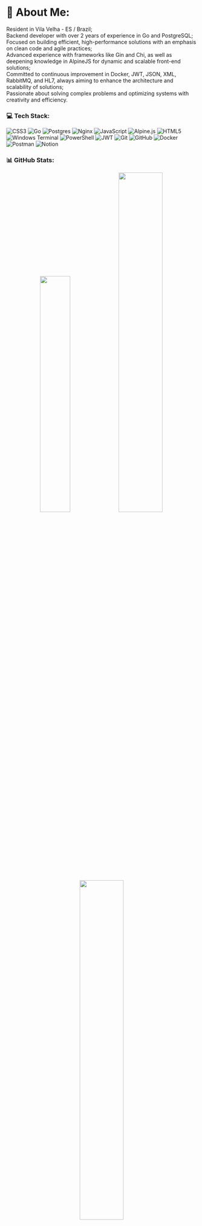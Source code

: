 # 💫 About Me:
  Resident in Vila Velha - ES / Brazil;<br> 
  Backend developer with over 2 years of experience in Go and PostgreSQL;<br> 
  Focused on building efficient, high-performance solutions with an emphasis on clean code and agile practices;<br> 
  Advanced experience with frameworks like Gin and Chi, as well as deepening knowledge in AlpineJS for dynamic and scalable front-end solutions;<br> 
  Committed to continuous improvement in Docker, JWT, JSON, XML, RabbitMQ, and HL7, always aiming to enhance the architecture and scalability of solutions;<br> 
  Passionate about solving complex problems and optimizing systems with creativity and efficiency.

### 💻 Tech Stack:
![CSS3](https://img.shields.io/badge/css3-%231572B6.svg?style=for-the-badge&logo=css3&logoColor=white) ![Go](https://img.shields.io/badge/go-%2300ADD8.svg?style=for-the-badge&logo=go&logoColor=white) ![Postgres](https://img.shields.io/badge/postgres-%23316192.svg?style=for-the-badge&logo=postgresql&logoColor=white) ![Nginx](https://img.shields.io/badge/nginx-%23009639.svg?style=for-the-badge&logo=nginx&logoColor=white) ![JavaScript](https://img.shields.io/badge/javascript-%23323330.svg?style=for-the-badge&logo=javascript&logoColor=%23F7DF1E) ![Alpine.js](https://img.shields.io/badge/alpinejs-white.svg?style=for-the-badge&logo=alpinedotjs&logoColor=%238BC0D0) ![HTML5](https://img.shields.io/badge/html5-%23E34F26.svg?style=for-the-badge&logo=html5&logoColor=white) ![Windows Terminal](https://img.shields.io/badge/Windows%20Terminal-%234D4D4D.svg?style=for-the-badge&logo=windows-terminal&logoColor=white) ![PowerShell](https://img.shields.io/badge/PowerShell-%235391FE.svg?style=for-the-badge&logo=powershell&logoColor=white) ![JWT](https://img.shields.io/badge/JWT-black?style=for-the-badge&logo=JSON%20web%20tokens) ![Git](https://img.shields.io/badge/git-%23F05033.svg?style=for-the-badge&logo=git&logoColor=white) ![GitHub](https://img.shields.io/badge/github-%23121011.svg?style=for-the-badge&logo=github&logoColor=white) ![Docker](https://img.shields.io/badge/docker-%230db7ed.svg?style=for-the-badge&logo=docker&logoColor=white) ![Postman](https://img.shields.io/badge/Postman-FF6C37?style=for-the-badge&logo=postman&logoColor=white) ![Notion](https://img.shields.io/badge/Notion-%23000000.svg?style=for-the-badge&logo=notion&logoColor=white)

### 📊 GitHub Stats:
<p align="center">
  <img src="https://github-readme-stats.vercel.app/api/top-langs/?username=mattheusrocha2&theme=dark&hide_border=false&include_all_commits=true&count_private=true&layout=compact" width="40%" />
  <img src="https://github-readme-streak-stats.herokuapp.com/?user=mattheusrocha2&theme=dark&hide_border=false" width="48%" />
  <img src="https://github-readme-stats.vercel.app/api?username=mattheusrocha2&theme=dark&hide_border=false&include_all_commits=true&count_private=true" width="48%" />
  <!-- REPOSITORIOS CONTRIBUIDOS
  <img src="https://github-contributor-stats.vercel.app/api?username=mattheusrocha2&limit=5&theme=dark&combine_all_yearly_contributions=true" width="100%" />-->
</p>


#### 🌐 Socials:
[![Discord](https://img.shields.io/badge/Discord-%237289DA.svg?logo=discord&logoColor=white)](https://discord.gg/mattheusrocha) [![Facebook](https://img.shields.io/badge/Facebook-%231877F2.svg?logo=Facebook&logoColor=white)](https://facebook.com/mattheusrocha2) [![Instagram](https://img.shields.io/badge/Instagram-%23E4405F.svg?logo=Instagram&logoColor=white)](https://instagram.com/mattheusrocha2) [![LinkedIn](https://img.shields.io/badge/LinkedIn-%230077B5.svg?logo=linkedin&logoColor=white)](https://linkedin.com/in/mattheusrocha2) [![X](https://img.shields.io/badge/X-black.svg?logo=X&logoColor=white)](https://x.com/MattheusRocha8) 

---
[![](https://visitcount.itsvg.in/api?id=mattheusrocha2&icon=1&color=0)](https://visitcount.itsvg.in)
